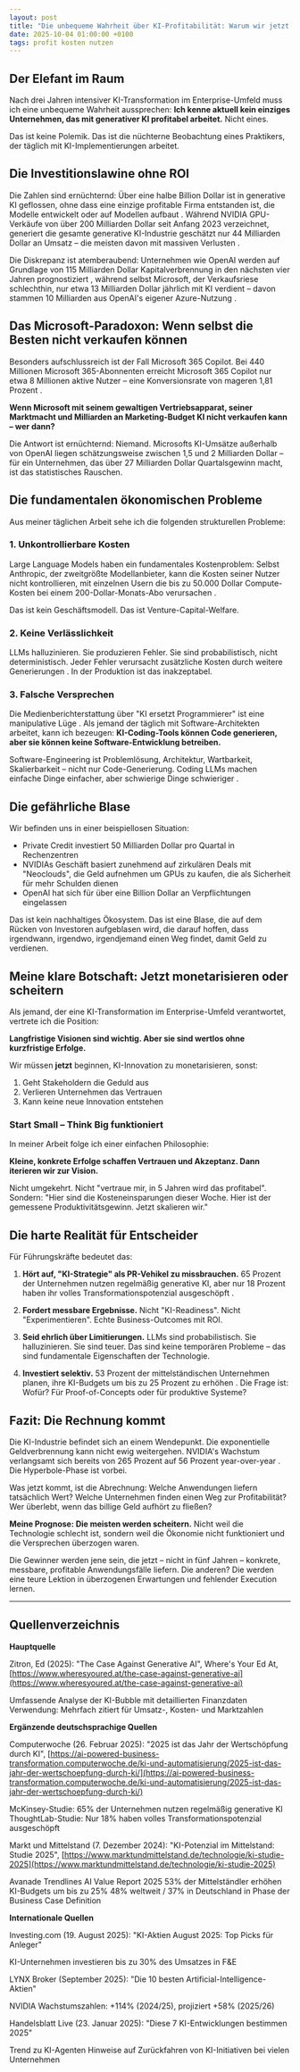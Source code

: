 ```yaml
---
layout: post
title: "Die unbequeme Wahrheit über KI-Profitabilität: Warum wir jetzt Ergebnisse brauchen"
date: 2025-10-04 01:00:00 +0100
tags: profit kosten nutzen
---
```


## Der Elefant im Raum

Nach drei Jahren intensiver KI-Transformation im Enterprise-Umfeld muss ich eine unbequeme Wahrheit aussprechen: **Ich kenne aktuell kein einziges Unternehmen, das mit generativer KI profitabel arbeitet.** Nicht eines.

Das ist keine Polemik. Das ist die nüchterne Beobachtung eines Praktikers, der täglich mit KI-Implementierungen arbeitet.

## Die Investitionslawine ohne ROI

Die Zahlen sind ernüchternd: Über eine halbe Billion Dollar ist in generative KI geflossen, ohne dass eine einzige profitable Firma entstanden ist, die Modelle entwickelt oder auf Modellen aufbaut . Während NVIDIA GPU-Verkäufe von über 200 Milliarden Dollar seit Anfang 2023 verzeichnet, generiert die gesamte generative KI-Industrie geschätzt nur 44 Milliarden Dollar an Umsatz – die meisten davon mit massiven Verlusten .

Die Diskrepanz ist atemberaubend: Unternehmen wie OpenAI werden auf Grundlage von 115 Milliarden Dollar Kapitalverbrennung in den nächsten vier Jahren prognostiziert , während selbst Microsoft, der Verkaufsriese schlechthin, nur etwa 13 Milliarden Dollar jährlich mit KI verdient – davon stammen 10 Milliarden aus OpenAI's eigener Azure-Nutzung .

## Das Microsoft-Paradoxon: Wenn selbst die Besten nicht verkaufen können

Besonders aufschlussreich ist der Fall Microsoft 365 Copilot. Bei 440 Millionen Microsoft 365-Abonnenten erreicht Microsoft 365 Copilot nur etwa 8 Millionen aktive Nutzer – eine Konversionsrate von mageren 1,81 Prozent . 

**Wenn Microsoft mit seinem gewaltigen Vertriebsapparat, seiner Marktmacht und Milliarden an Marketing-Budget KI nicht verkaufen kann – wer dann?**

Die Antwort ist ernüchternd: Niemand. Microsofts KI-Umsätze außerhalb von OpenAI liegen schätzungsweise zwischen 1,5 und 2 Milliarden Dollar  – für ein Unternehmen, das über 27 Milliarden Dollar Quartalsgewinn macht, ist das statistisches Rauschen.

## Die fundamentalen ökonomischen Probleme

Aus meiner täglichen Arbeit sehe ich die folgenden strukturellen Probleme:

### 1. Unkontrollierbare Kosten

Large Language Models haben ein fundamentales Kostenproblem: Selbst Anthropic, der zweitgrößte Modellanbieter, kann die Kosten seiner Nutzer nicht kontrollieren, mit einzelnen Usern die bis zu 50.000 Dollar Compute-Kosten bei einem 200-Dollar-Monats-Abo verursachen .

Das ist kein Geschäftsmodell. Das ist Venture-Capital-Welfare.

### 2. Keine Verlässlichkeit

LLMs halluzinieren. Sie produzieren Fehler. Sie sind probabilistisch, nicht deterministisch. Jeder Fehler verursacht zusätzliche Kosten durch weitere Generierungen . In der Produktion ist das inakzeptabel.

### 3. Falsche Versprechen

Die Medienberichterstattung über "KI ersetzt Programmierer" ist eine manipulative Lüge . Als jemand der täglich mit Software-Architekten arbeitet, kann ich bezeugen: **KI-Coding-Tools können Code generieren, aber sie können keine Software-Entwicklung betreiben.**

Software-Engineering ist Problemlösung, Architektur, Wartbarkeit, Skalierbarkeit – nicht nur Code-Generierung. Coding LLMs machen einfache Dinge einfacher, aber schwierige Dinge schwieriger .

## Die gefährliche Blase

Wir befinden uns in einer beispiellosen Situation:

- Private Credit investiert 50 Milliarden Dollar pro Quartal in Rechenzentren 
- NVIDIAs Geschäft basiert zunehmend auf zirkulären Deals mit "Neoclouds", die Geld aufnehmen um GPUs zu kaufen, die als Sicherheit für mehr Schulden dienen 
- OpenAI hat sich für über eine Billion Dollar an Verpflichtungen eingelassen 

Das ist kein nachhaltiges Ökosystem. Das ist eine Blase, die auf dem Rücken von Investoren aufgeblasen wird, die darauf hoffen, dass irgendwann, irgendwo, irgendjemand einen Weg findet, damit Geld zu verdienen.

## Meine klare Botschaft: Jetzt monetarisieren oder scheitern

Als jemand, der eine KI-Transformation im Enterprise-Umfeld verantwortet, vertrete ich die Position:

**Langfristige Visionen sind wichtig. Aber sie sind wertlos ohne kurzfristige Erfolge.**

Wir müssen **jetzt** beginnen, KI-Innovation zu monetarisieren, sonst:
1. Geht Stakeholdern die Geduld aus
2. Verlieren Unternehmen das Vertrauen
3. Kann keine neue Innovation entstehen

### Start Small – Think Big funktioniert

In meiner Arbeit folge ich einer einfachen Philosophie: 

**Kleine, konkrete Erfolge schaffen Vertrauen und Akzeptanz. Dann iterieren wir zur Vision.**

Nicht umgekehrt. Nicht "vertraue mir, in 5 Jahren wird das profitabel". Sondern: "Hier sind die Kosteneinsparungen dieser Woche. Hier ist der gemessene Produktivitätsgewinn. Jetzt skalieren wir."

## Die harte Realität für Entscheider

Für Führungskräfte bedeutet das:

1. **Hört auf, "KI-Strategie" als PR-Vehikel zu missbrauchen.** 65 Prozent der Unternehmen nutzen regelmäßig generative KI, aber nur 18 Prozent haben ihr volles Transformationspotenzial ausgeschöpft .

2. **Fordert messbare Ergebnisse.** Nicht "KI-Readiness". Nicht "Experimentieren". Echte Business-Outcomes mit ROI.

3. **Seid ehrlich über Limitierungen.** LLMs sind probabilistisch. Sie halluzinieren. Sie sind teuer. Das sind keine temporären Probleme – das sind fundamentale Eigenschaften der Technologie.

4. **Investiert selektiv.** 53 Prozent der mittelständischen Unternehmen planen, ihre KI-Budgets um bis zu 25 Prozent zu erhöhen . Die Frage ist: Wofür? Für Proof-of-Concepts oder für produktive Systeme?

## Fazit: Die Rechnung kommt

Die KI-Industrie befindet sich an einem Wendepunkt. Die exponentielle Geldverbrennung kann nicht ewig weitergehen. NVIDIA's Wachstum verlangsamt sich bereits von 265 Prozent auf 56 Prozent year-over-year . Die Hyperbole-Phase ist vorbei.

Was jetzt kommt, ist die Abrechnung: Welche Anwendungen liefern tatsächlich Wert? Welche Unternehmen finden einen Weg zur Profitabilität? Wer überlebt, wenn das billige Geld aufhört zu fließen?

**Meine Prognose: Die meisten werden scheitern.** Nicht weil die Technologie schlecht ist, sondern weil die Ökonomie nicht funktioniert und die Versprechen überzogen waren.

Die Gewinner werden jene sein, die jetzt – nicht in fünf Jahren – konkrete, messbare, profitable Anwendungsfälle liefern. Die anderen? Die werden eine teure Lektion in überzogenen Erwartungen und fehlender Execution lernen.

---

## Quellenverzeichnis
**Hauptquelle**

Zitron, Ed (2025): "The Case Against Generative AI", Where's Your Ed At, 
[https://www.wheresyoured.at/the-case-against-generative-ai](https://www.wheresyoured.at/the-case-against-generative-ai)

Umfassende Analyse der KI-Bubble mit detaillierten Finanzdaten
Verwendung: Mehrfach zitiert für Umsatz-, Kosten- und Marktzahlen


**Ergänzende deutschsprachige Quellen**

Computerwoche (26. Februar 2025): "2025 ist das Jahr der Wertschöpfung durch KI", 
[https://ai-powered-business-transformation.computerwoche.de/ki-und-automatisierung/2025-ist-das-jahr-der-wertschoepfung-durch-ki/](https://ai-powered-business-transformation.computerwoche.de/ki-und-automatisierung/2025-ist-das-jahr-der-wertschoepfung-durch-ki/)

McKinsey-Studie: 65% der Unternehmen nutzen regelmäßig generative KI
ThoughtLab-Studie: Nur 18% haben volles Transformationspotenzial ausgeschöpft


Markt und Mittelstand (7. Dezember 2024): "KI-Potenzial im Mittelstand: Studie 2025",
[https://www.marktundmittelstand.de/technologie/ki-studie-2025](https://www.marktundmittelstand.de/technologie/ki-studie-2025)

Avanade Trendlines AI Value Report 2025
53% der Mittelständler erhöhen KI-Budgets um bis zu 25%
48% weltweit / 37% in Deutschland in Phase der Business Case Definition

**Internationale Quellen**

Investing.com (19. August 2025): "KI-Aktien August 2025: Top Picks für Anleger"

KI-Unternehmen investieren bis zu 30% des Umsatzes in F&E

LYNX Broker (September 2025): "Die 10 besten Artificial-Intelligence-Aktien"

NVIDIA Wachstumszahlen: +114% (2024/25), projiziert +58% (2025/26)

Handelsblatt Live (23. Januar 2025): "Diese 7 KI-Entwicklungen bestimmen 2025"

Trend zu KI-Agenten
Hinweise auf Zurückfahren von KI-Initiativen bei vielen Unternehmen